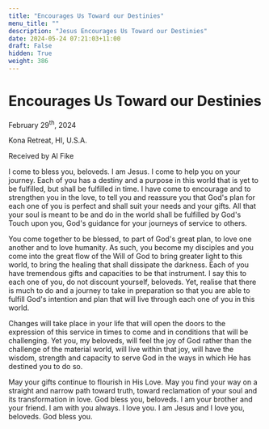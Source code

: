 ```yaml
---
title: "Encourages Us Toward our Destinies"
menu_title: ""
description: "Jesus Encourages Us Toward our Destinies"
date: 2024-05-24 07:21:03+11:00
draft: False
hidden: True
weight: 386
---
```

# Encourages Us Toward our Destinies  

February 29<sup>th</sup>, 2024

Kona Retreat, HI, U.S.A.

Received by Al Fike 



I come to bless you, beloveds. I am Jesus. I come to help you on your journey. Each of you has a destiny and a purpose in this world that is yet to be fulfilled, but shall be fulfilled in time. I have come to encourage and to strengthen you in the love, to tell you and reassure you that God's plan for each one of you is perfect and shall suit your needs and your gifts. All that your soul is meant to be and do in the world shall be fulfilled by God's Touch upon you, God's guidance for your journeys of service to others. 

You come together to be blessed, to part of God's great plan, to love one another and to love humanity. As such, you become my disciples and you come into the great flow of the Will of God to bring greater light to this world, to bring the healing that shall dissipate the darkness. Each of you have tremendous gifts and capacities to be that instrument. I say this to each one of you, do not discount yourself, beloveds. Yet, realise that there is much to do and a journey to take in preparation so that you are able to fulfill God's intention and plan that will live through each one of you in this world. 

Changes will take place in your life that will open the doors to the expression of this service in times to come and in conditions that will be challenging. Yet you, my beloveds, will feel the joy of God rather than the challenge of the material world, will live within that joy, will have the wisdom, strength and capacity to serve God in the ways in which He has destined you to do so. 

May your gifts continue to flourish in His Love. May you find your way on a straight and narrow path toward truth, toward reclamation of your soul and its transformation in love. God bless you, beloveds. I am your brother and your friend. I am with you always. I love you. I am Jesus and I love you, beloveds. God bless you.